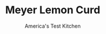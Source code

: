 ---
layout: ../../layouts/MarkdownPostLayout.astro
title: Meyer Lemon Curd
author: America's Test Kitchen
pubDate: 2023-03-15
description: "With sweet, floral notes, Meyer lemons make a pleasing curd, with less pucker."
image_url: https://res.cloudinary.com/hksqkdlah/image/upload/ar_1:1,c_fill,dpr_2.0,f_auto,fl_lossy.progressive.strip_profile,g_faces:auto,q_auto:low,w_344/SFS_MeyerLemonCurd_016_vnmwvi
tags: ["Fruit","Condiments"]
calories: 1435
protein: 2
carbohydrates: 37
fats: 9
fiber: 1
ingredients: ["1 cup (7 ounces), sugar","2 , large eggs plus 4 large yolks","¼ cup grated Meyer, lemon zest plus ⅔ cup juice (6 to 8 lemons)","⅛ teaspoon, table salt","4 tablespoons, unsalted butter, cut into 4 pieces and chilled"]
serves: 6
time: "20 minutes, plus 4 hours chilling"
instructions: ["Whisk sugar, eggs and yolks, lemon zest, and salt in medium bowl until smooth. Heat lemon juice in small saucepan over medium heat until hot and just bubbling around edges, 1 to 2 minutes. Whisking constantly, slowly pour hot lemon juice into egg mixture and whisk until smooth; transfer mixture to now-empty saucepan.","Cook egg mixture over medium heat, stirring constantly with rubber spatula, until mixture is thick enough to cling to spoon and registers 170 to 175 degrees in multiple places, 3 to 5 minutes. Off heat, stir in cold butter until fully incorporated.","Strain curd through fine-mesh strainer into small bowl, gently pressing on solids to extract curd. Spray piece of parchment paper with vegetable oil spray; press flush to surface of curd; and refrigerate until cold and set, at least 4 hours. (Curd can be refrigerated for up to 3 days.)"]
nutrition: ["119 mg Potassium, K","46 mg Phosphorus, P","29 mg Calcium, Ca","7 mg Magnesium, Mg","74 mg Sodium, Na","9 g Total lipid (fat)","2 g Fatty acids, total monounsaturated","35 mg Vitamin C, total ascorbic acid","82 mg Cholesterol","5 g Fatty acids, total saturated","1 g Fiber, total dietary","15 µg Folate, food","34 g Sugars, total","74 g Water","39 g Carbohydrate, by difference","15 µg Folate, DFE","2 g Protein","92 µg Vitamin A, RAE","37 g Carbohydrates (net)","239 kcal Energy","33 g Sugars, added","1435 calories"]
notes: "If Meyer lemons are unavailable, you can get a similar flavor by combining the juices from lemons and a mandarin or navel orange. Substitute 3 tablespoons lemon zest and 1 tablespoon mandarin or navel orange zest and ⅓ cup juice from each. We like to use this curd in our Thumbprint Cookies."
---